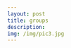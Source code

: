 ```yaml
---
layout: post
title: groups
description: 
img: /img/pic3.jpg
---
```


<div class="img_row">
	<img class="col two" src="{{ site.baseurl }}/img/group6.jpg" alt="" title="group"/>
	<img class="col one" src="{{ site.baseurl }}/img/invest3.jpg" alt="" title="group"/>
</div>

<div class="img_row">
	<img class="col one" src="{{ site.baseurl }}/img/group3.jpg" alt="" title="group"/>
	<img class="col two" src="{{ site.baseurl }}/img/group2.jpg" alt="" title="group"/>
</div>


<br/><br/><br/>


